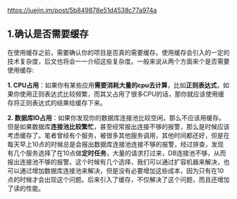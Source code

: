 https://juejin.im/post/5b849878e51d4538c77a974a

## **1.确认是否需要缓存**

在使用缓存之前，需要确认你的项目是否真的需要缓存。使用缓存会引入的一定的技术复杂度，后文也将会一一介绍这些复杂度。一般来说从两个方面来个是否需要使用缓存:  

**1. CPU占用**：如果你有某些应用**需要消耗大量的cpu去计算**，比如**正则表达式**，如果你使用正则表达式比较频繁，而其又占用了很多CPU的话，那你就应该使用缓存将正则表达式的结果给缓存下来。  

**2. 数据库IO占用**：如果你发现你的数据库连接池比较空闲，那么不应该用缓存。但是如果数据库**连接池比较繁忙**，甚至经常报出连接不够的报警，那么是时候应该考虑缓存了。笔者曾经有个服务，被很多其他服务调用，其他时间都还好，但是在每天早上10点的时候总是会报出数据库连接池连接不够的报警，经过排查，发现有几个服务选择了在10点做**定时任务**，大量的请求打过来，DB连接池不够，从而报出连接池不够的报警。这个时候有几个选择，我们可以通过扩容机器来解决，也可以通过增加数据库连接池来解决，但是没有必要增加这些成本，因为只有在10点的时候才会出现这个问题。后来引入了缓存，不仅解决了这个问题，而且还增加了读的性能。
